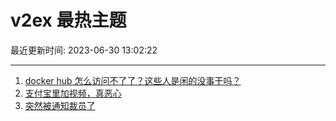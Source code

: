 # v2ex 最热主题

最近更新时间: 2023-06-30 13:02:22

--- 
1. [docker hub 怎么访问不了了？这些人是闲的没事干吗？](https://www.v2ex.com/t/952876) 
2. [支付宝里加视频，真恶心](https://www.v2ex.com/t/952879) 
3. [突然被通知裁员了](https://www.v2ex.com/t/952885) 

